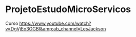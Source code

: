 # ProjetoEstudoMicroServicos
Curso https://www.youtube.com/watch?v=DgVjEo3OGBI&amp;ab_channel=LesJackson
